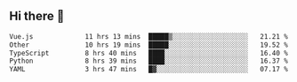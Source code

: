 ## Hi there 👋

<!--START_SECTION:waka-->

```txt
Vue.js             11 hrs 13 mins  █████▒░░░░░░░░░░░░░░░░░░░   21.21 %
Other              10 hrs 19 mins  █████░░░░░░░░░░░░░░░░░░░░   19.52 %
TypeScript         8 hrs 40 mins   ████░░░░░░░░░░░░░░░░░░░░░   16.40 %
Python             8 hrs 39 mins   ████░░░░░░░░░░░░░░░░░░░░░   16.37 %
YAML               3 hrs 47 mins   █▓░░░░░░░░░░░░░░░░░░░░░░░   07.17 %
```

<!--END_SECTION:waka-->
